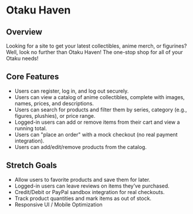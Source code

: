 # Otaku Haven

## Overview

Looking for a site to get your latest collectibles, anime merch, or figurines? Well, look no further than Otaku Haven! The one-stop shop for all of your Otaku needs!

## Core Features

- Users can register, log in, and log out securely.
- Users can view a catalog of anime collectibles, complete with images, names, prices, and descriptions.
- Users can search for products and filter them by series, category (e.g., figures, plushies), or price range.
- Logged-in users can add or remove items from their cart and view a running total.
- Users can "place an order" with a mock checkout (no real payment integration).
- Users can add/edit/remove products from the catalog.

## Stretch Goals

- Allow users to favorite products and save them for later.
- Logged-in users can leave reviews on items they’ve purchased.
- Credit/Debit or PayPal sandbox integration for real checkouts.
- Track product quantities and mark items as out of stock.
- Responsive UI / Mobile Optimization

